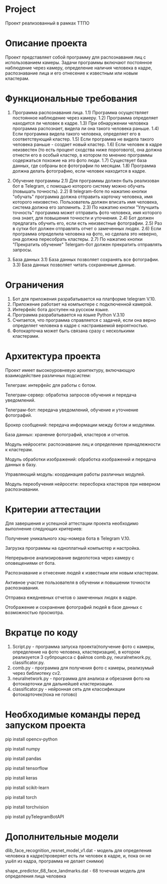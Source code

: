 # Project
Проект реализованный в рамках ТТПО

# Описание проекта
Проект представляет собой программу для распознавания лиц с использованием камеры. Задачи программы включают постоянное наблюдение через камеру, определение наличия человека в кадре, распознавание лица и его отнесение к известным или новым кластерам.

# Функциональные требования
1. Программа распознавания лица.
1.1) Программа осуществляет постоянное наблюдение через камеру.
1.2) Программа определяет находится ли человек в кадре.
1.3) При обнаружении человека программа распознает, видела ли она такого человека раньше. 
1.4) Если программа видела такого человека, определяет его в соответствующий кластер. 
1.5) Если программа не видела такого человека раньше - создает новый кластер.
1.6) Если человек в кадре неизвестен (то есть процент сходства ниже порогового), она должна отнести его в особый кластер, в котором по мнению программы содержаться похожие на это фото люди.
1.7) Существует база данных, где собраны все фотографии по месяцам.
1.8) Программа должна делать фотографию, если человек находится в кадре.

2. Обучение программы
2.1) Для программы должен быть реализован бот в Telegram, с помощью которого систему можно обучать (повышать точность).
2.2) В telegram-боте по нажатию кнопки "обучать" программа должна отправить карточку человека, имя которого неизвестно. Пользователь должен вписать имя человека, система должна его запомнить. 
2.3) По нажатию кнопки "Улучшить точность" программа может отправить фото человека, имя которого она знает, для повышения точности и уточнения.
2.4) Бот должен предлагать обучить его, если есть неизвестные фотографии.
2.5) Раз в сутки бот должен отправлять отчет о замеченных людях.
2.6) Если программа определила человека на фото, но сделала это неверно, она должна пересобрать кластеры.
2.7) По нажатию кнопки "Прекратить обучение" Telergam-бот должен прекратить отправлять запросы.

3. База данных
3.1) База данных позволяет сохранять все фотографии.
3.3) База данных позволяет читать сохраненные данные.

# Ограничения
1. Бот для приложения разрабатывается на платформе telegram V.10.
2. Приложение работает на компьютере с подключенной камерой.
3. Интерфейс бота доступен на русском языке.
4. Программа разрабатывается на языке Python V.3.10
5. Считается, что программа справляется с задачей, если она верно определяет человека в кадре с настраиваемой вероятностью.
6. Фотокарточка может быть связана сразу с несколькими кластерами.


# Архитектура проекта
Проект имеет высокоуровневую архитектуру, включающую взаимодействие различных подсистем:

Телеграм: интерфейс для работы с ботом.

Телеграм-сервер: обработка запросов обучения и передача уведомлений.

Телеграм-бот: передача уведомлений, обучение и уточнение фотографий.

Брокер сообщений: передача информации между ботом и модулями.

База данных: хранение фотографий, кластеров и отчетов.

Модуль нейросети: распознавание лиц и определение принадлежности к кластерам.

Модуль обработки изображений: обработка изображений и передача данных в базу.

Управляющий модуль: координация работы различных модулей.

Модуль переобучения нейросети: пересборка кластеров при неверном распознавании.

# Критерии аттестации
Для завершения и успешной аттестации проекта необходимо выполнение следующих критериев:

Получение уникального хэш-номера бота в Telegram V.10.

Загрузка программы на одноплатный компьютер и настройка.

Непрерывное анализирование видеопотока через камеру с оповещениями от бота.

Распознавание и отнесение людей к известным или новым кластерам.

Активное участие пользователя в обучении и повышении точности распознавания.

Отправка ежедневных отчетов о замеченных людях в кадре.

Отображение и сохранение фотографий людей в базе данных с возможностью просмотра.

# Вкратце по коду

1) Script.py - программа запуска проекта(получение фото с камеры, определение на фото человека, кластеризация), в котором реализуется 3 субпроцесса с файлов comb.py, neuralnetwork.py, сlassificator.py.
2) comb.py - программа для получения фото с камеры, реализумый через библиотеку cv2.
3) neuralnetwork.py - программа для анализа и обрезания фото на фотокарточки для дальнейшеё кластеризации.
4) сlassificator.py - нейронная сеть для классификации фотокарточек(пока не готово)

# Необходимые команды перед запуском проекта

pip install opencv-python

pip install numpy

pip install pandas

pip install tensorflow

pip install keras

pip install scikit-learn

pip install torch

pip install torchvision

pip install pyTelegramBotAPI

# Дополнительные модели
dlib_face_recognition_resnet_model_v1.dat - модель для определения человека в кадре(проверяет есть ли человек в кадре, и, пока он не ушёл из кадра, программа не делает снимки)

shape_predictor_68_face_landmarks.dat - 68 точечная модель для определения лица человека
